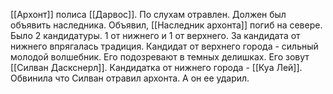 [[Архонт]] полиса [[Дарвос]]. По слухам отравлен. Должен был объявить наследника. Объявил, [[Наследник архонта]] погиб на севере. Было 2 кандидатуры. 1 от нижнего и 1 от верхнего. За кандидата от нижнего впрягалась традиция. Кандидат от верхнего города - сильный молодой волшебник. Его подозревают в темных делишках. Его зовут [[Силван Даскснерл]]. Кандидатка от нижнего города - [[Куа Лей]]. Обвинила что Силван отравил архонта. А он ее ударил.